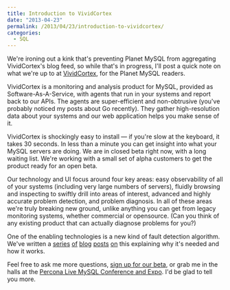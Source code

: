 ```yaml
---
title: Introduction to VividCortex
date: "2013-04-23"
permalink: /2013/04/23/introduction-to-vividcortex/
categories:
  - SQL
---
```

We're ironing out a kink that's preventing Planet MySQL from aggregating VividCortex's blog feed, so while that's in progress, I'll post a quick note on what we're up to at [VividCortex][1], for the Planet MySQL readers.

VividCortex is a monitoring and analysis product for MySQL, provided as Software-As-A-Service, with agents that run in your systems and report back to our APIs. The agents are super-efficient and non-obtrusive (you've probably noticed my posts about Go recently). They gather high-resolution data about your systems and our web application helps you make sense of it.

VividCortex is shockingly easy to install &#8212; if you're slow at the keyboard, it takes 30 seconds. In less than a minute you can get insight into what your MySQL servers are doing. We are in closed beta right now, with a long waiting list. We're working with a small set of alpha customers to get the product ready for an open beta.

Our technology and UI focus around four key areas: easy observability of all of your systems (including very large numbers of servers), fluidly browsing and inspecting to swiftly drill into areas of interest, advanced and highly accurate problem detection, and problem diagnosis. In all of these areas we're truly breaking new ground, unlike anything you can get from legacy monitoring systems, whether commercial or opensource. (Can you think of any existing product that can actually diagnose problems for you?)

One of the enabling technologies is a new kind of fault detection algorithm. We've written a [series][2] [of][3] [blog][4] [posts][5] [on][6] this explaining why it's needed and how it works.

Feel free to ask me more questions, [sign up for our beta][7], or grab me in the halls at the [Percona Live MySQL Conference and Expo][8]. I'd be glad to tell you more.

 [1]: https://vividcortex.com/
 [2]: https://vividcortex.com/blog/2013/04/08/why-you-should-almost-never-alert-on-thresholds/
 [3]: https://vividcortex.com/blog/2013/04/09/a-sure-fire-recipe-for-monitoring-disaster/
 [4]: https://vividcortex.com/blog/2013/04/10/2-reasons-why-threshold-based-monitoring-is-hopelessly-broken/
 [5]: https://vividcortex.com/blog/2013/04/16/does-it-really-matter-if-monitoring-isnt-built-for-humans/
 [6]: https://vividcortex.com/blog/2013/04/17/how-does-adaptive-fault-detection-work-does-it-really-eliminate-thresholds/
 [7]: https://vividcortex.com/sign-up/
 [8]: http://www.percona.com/live/mysql-conference-2013/
